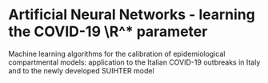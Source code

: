 # Artificial Neural Networks - learning the COVID-19 \R^* parameter 
Machine learning algorithms for the calibration of epidemiological compartmental models: application to the Italian COVID-19 outbreaks in Italy and to the newly developed SUIHTER model
